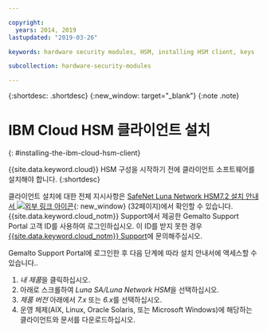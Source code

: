 ```yaml
---

copyright:
  years: 2014, 2019
lastupdated: "2019-03-26"

keywords: hardware security modules, HSM, installing HSM client, keys

subcollection: hardware-security-modules

---
```


{:shortdesc: .shortdesc}
{:new_window: target="_blank"}
{:note .note}

# IBM Cloud HSM 클라이언트 설치
{: #installing-the-ibm-cloud-hsm-client}

{{site.data.keyword.cloud}} HSM 구성을 시작하기 전에 클라이언트 소프트웨어를 설치해야 합니다.
{:shortdesc}

클라이언트 설치에 대한 전체 지시사항은 [SafeNet Luna Network HSM7.2 설치 안내서 ![외부 링크 아이콘](../../icons/launch-glyph.svg "외부 링크 아이콘")](https://supportportal.gemalto.com/csm?id=kb_article_view&sys_kb_id=19a81c8bdb9a1fc8d298728dae96197d&sysparm_article=KB0017573){: new_window} (32페이지)에서 확인할 수 있습니다. {{site.data.keyword.cloud_notm}} Support에서 제공한 Gemalto Support Portal 고객 ID를 사용하여 로그인하십시오. 이 ID를 받지 못한 경우 [{{site.data.keyword.cloud_notm}} Support](/docs/get-support?topic=get-support-getting-customer-support#getting-customer-support)에 문의해주십시오. 

Gemalto Support Portal에 로그인한 후 다음 단계에 따라 설치 안내서에 액세스할 수 있습니다..

1. *내 제품*을 클릭하십시오.
2. 아래로 스크롤하여 *Luna SA/Luna Network HSM*을 선택하십시오. 
3. *제품 버전* 아래에서 *7.x* 또는 *6.x*를 선택하십시오. 
4. 운영 체제(AIX, Linux, Oracle Solaris, 또는 Microsoft Windows)에 해당하는 클라이언트와 문서를 다운로드하십시오. 
